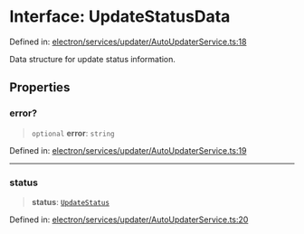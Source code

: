 # Interface: UpdateStatusData

Defined in: [electron/services/updater/AutoUpdaterService.ts:18](https://github.com/Nick2bad4u/Uptime-Watcher/blob/8a1973382d5fe14c52996ecda381894eb7ecd4a6/electron/services/updater/AutoUpdaterService.ts#L18)

Data structure for update status information.

## Properties

### error?

> `optional` **error**: `string`

Defined in: [electron/services/updater/AutoUpdaterService.ts:19](https://github.com/Nick2bad4u/Uptime-Watcher/blob/8a1973382d5fe14c52996ecda381894eb7ecd4a6/electron/services/updater/AutoUpdaterService.ts#L19)

***

### status

> **status**: [`UpdateStatus`](../type-aliases/UpdateStatus.md)

Defined in: [electron/services/updater/AutoUpdaterService.ts:20](https://github.com/Nick2bad4u/Uptime-Watcher/blob/8a1973382d5fe14c52996ecda381894eb7ecd4a6/electron/services/updater/AutoUpdaterService.ts#L20)
